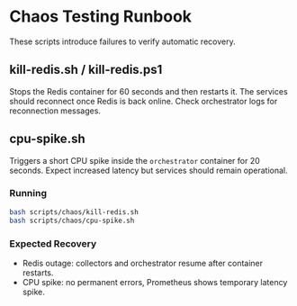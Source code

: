 # Chaos Testing Runbook

These scripts introduce failures to verify automatic recovery.

## kill-redis.sh / kill-redis.ps1
Stops the Redis container for 60 seconds and then restarts it.
The services should reconnect once Redis is back online. Check orchestrator logs for reconnection messages.

## cpu-spike.sh
Triggers a short CPU spike inside the `orchestrator` container for 20 seconds.
Expect increased latency but services should remain operational.

### Running
```bash
bash scripts/chaos/kill-redis.sh
bash scripts/chaos/cpu-spike.sh
```

### Expected Recovery
- Redis outage: collectors and orchestrator resume after container restarts.
- CPU spike: no permanent errors, Prometheus shows temporary latency spike.
